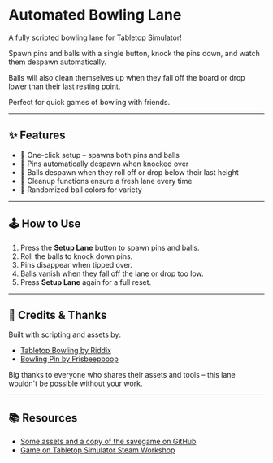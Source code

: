 # Automated Bowling Lane

A fully scripted bowling lane for Tabletop Simulator!

Spawn pins and balls with a single button, knock the pins down, and watch them despawn automatically.

Balls will also clean themselves up when they fall off the board or drop lower than their last resting point.

Perfect for quick games of bowling with friends.

---

## ✨ Features

- 🎳 One-click setup – spawns both pins and balls
- 🎳 Pins automatically despawn when knocked over
- 🎳 Balls despawn when they roll off or drop below their last height
- 🎳 Cleanup functions ensure a fresh lane every time
- 🎳 Randomized ball colors for variety

---

## 🕹️ How to Use

1. Press the **Setup Lane** button to spawn pins and balls.
2. Roll the balls to knock down pins.
3. Pins disappear when tipped over.
4. Balls vanish when they fall off the lane or drop too low.
5. Press **Setup Lane** again for a full reset.

---

## 🙏 Credits & Thanks

Built with scripting and assets by:

- [Tabletop Bowling by Riddix](https://steamcommunity.com/sharedfiles/filedetails/?id=330964201)
- [Bowling Pin by Frisbeepboop](https://steamcommunity.com/sharedfiles/filedetails/?id=1726598661)

Big thanks to everyone who shares their assets and tools – this lane wouldn't be possible without your work.

---

## 📚 Resources

- [Some assets and a copy of the savegame on GitHub](https://github.com/cornernote/tabletop_simulator-bowling_lane)  
- [Game on Tabletop Simulator Steam Workshop](https://steamcommunity.com/sharedfiles/filedetails/?id=3577637275)
